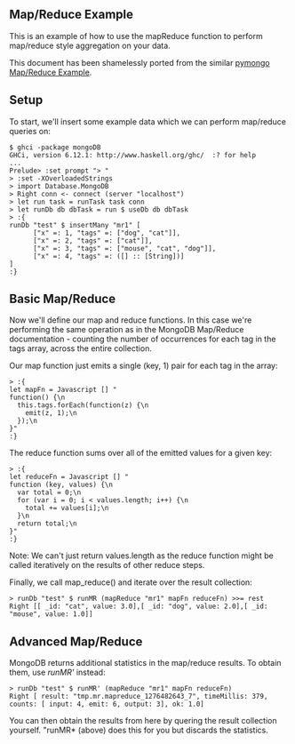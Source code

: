 Map/Reduce Example
------------------

This is an example of how to use the mapReduce function to perform
map/reduce style aggregation on your data.

This document has been shamelessly ported from the similar
[pymongo Map/Reduce Example](http://api.mongodb.org/python/1.4%2B/examples/map_reduce.html).

Setup
-----

To start, we'll insert some example data which we can perform
map/reduce queries on:

    $ ghci -package mongoDB
    GHCi, version 6.12.1: http://www.haskell.org/ghc/  :? for help
    ...
    Prelude> :set prompt "> "
    > :set -XOverloadedStrings
    > import Database.MongoDB
    > Right conn <- connect (server "localhost")
    > let run task = runTask task conn
    > let runDb db dbTask = run $ useDb db dbTask
    > :{
    runDb "test" $ insertMany "mr1" [
          ["x" =: 1, "tags" =: ["dog", "cat"]],
          ["x" =: 2, "tags" =: ["cat"]],
          ["x" =: 3, "tags" =: ["mouse", "cat", "dog"]],
          ["x" =: 4, "tags" =: ([] :: [String])]
    ]
    :}

Basic Map/Reduce
----------------

Now we'll define our map and reduce functions. In this case we're
performing the same operation as in the MongoDB Map/Reduce
documentation - counting the number of occurrences for each tag in the
tags array, across the entire collection.

Our map function just emits a single (key, 1) pair for each tag in the
array:

    > :{
    let mapFn = Javascript [] "
    function() {\n
      this.tags.forEach(function(z) {\n
        emit(z, 1);\n
      });\n
    }"
    :}

The reduce function sums over all of the emitted values for a given
key:

    > :{
    let reduceFn = Javascript [] "
    function (key, values) {\n
      var total = 0;\n
      for (var i = 0; i < values.length; i++) {\n
        total += values[i];\n
      }\n
      return total;\n
    }"
    :}

Note: We can't just return values.length as the reduce function might
be called iteratively on the results of other reduce steps.

Finally, we call map_reduce() and iterate over the result collection:

    > runDb "test" $ runMR (mapReduce "mr1" mapFn reduceFn) >>= rest
    Right [[ _id: "cat", value: 3.0],[ _id: "dog", value: 2.0],[ _id: "mouse", value: 1.0]]

Advanced Map/Reduce
-------------------

MongoDB returns additional statistics in the map/reduce results. To
obtain them, use *runMR'* instead:

    > runDb "test" $ runMR' (mapReduce "mr1" mapFn reduceFn)
    Right [ result: "tmp.mr.mapreduce_1276482643_7", timeMillis: 379, counts: [ input: 4, emit: 6, output: 3], ok: 1.0]

You can then obtain the results from here by quering the result collection yourself. "runMR* (above) does this for you but discards the statistics.
